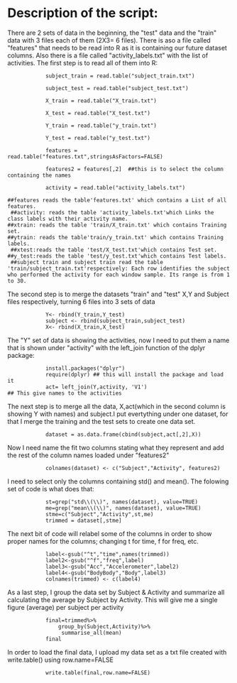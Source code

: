 Description of the script:
=========================================

There are 2 sets of data in the beginning, the "test" data and the "train" data with 3 files each of them (2X3= 6 files). There is aso a file called "features" that needs to be read into R as it is containing our future dataset columns. Also there is a file called "activity_labels.txt" with the list of activities. The first step is to read all of them into R:

				subject_train = read.table("subject_train.txt")

				subject_test = read.table("subject_test.txt")

				X_train = read.table("X_train.txt")

				X_test = read.table("X_test.txt")

				Y_train = read.table("y_train.txt")

				Y_test = read.table("y_test.txt")

				features = read.table("features.txt",stringsAsFactors=FALSE)

				features2 = features[,2]  ##this is to select the column containing the names

				activity = read.table("activity_labels.txt")

 	##features reads the table'features.txt' which contains a List of all features.
	 ##activity: reads the table 'activity_labels.txt'which Links the class labels with their activity name.
 	##xtrain: reads the table 'train/X_train.txt' which contains Training set.
 	##ytrain: reads the table'train/y_train.txt' which contains Training labels.
	 ##xtest:reads the table 'test/X_test.txt'which contains Test set.
 	##y_test:reads the table 'test/y_test.txt'which contains Test labels.
	 ##subject train and subject train read the table 'train/subject_train.txt'respectively: Each row identifies the subject who performed the activity for each window sample. Its range is from 1 to 30. 
	 
The second step is to merge the datasets "train" and "test" X,Y and Subject files respectively, turning 6 files into 3 sets of data	 

				Y<- rbind(Y_train,Y_test)
				subject <- rbind(subject_train,subject_test)
				X<- rbind(X_train,X_test)	

The "Y" set of data is showing the activities, now I need to put them a name that is shown under "activity" with the left_join function of the dplyr package:

				install.packages("dplyr")
				require(dplyr) ## this will install the package and load it
				act= left_join(Y,activity, 'V1')
	## This give names to the activities

The next step is to merge all the data, X,act(which in the second column is showing Y with names) and subject.I put evertything under one dataset, for that  I merge the training and the test sets to create one data set.

				dataset = as.data.frame(cbind(subject,act[,2],X))
		
Now I need name the fit two columns stating what they represent and add the rest of the column names loaded under "features2" 

				colnames(dataset) <- c("Subject","Activity", features2)
				
I need to select only the columns containing std() and mean(). The folowing set of code is what does that:

				st=grep("std\\(\\)", names(dataset), value=TRUE)
				me=grep("mean\\(\\)", names(dataset), value=TRUE)
				stme=c("Subject","Activity",st,me)
				trimmed = dataset[,stme]

The next bit of code will relabel some of the  columns in order to show proper names for the columns; changing t for time, f for freq, etc.	
	
				label<-gsub("^t","time",names(trimmed))
				label2<-gsub("^f","freq",label)
				label3<-gsub("Acc","Accelerometer",label2)
				label4<-gsub("BodyBody","Body",label3)
				colnames(trimmed) <- c(label4)
	
As a last step, I group the data set by Subject & Activity and summarize all calculating the average by Subject by Activity. This will give me a single figure (average) per subject per activity

				final=trimmed%>% 
        			group_by(Subject,Activity)%>%
       				 summarise_all(mean)
				final
				
In order to load the final data, I upload my data set as a txt file created with write.table() using row.name=FALSE

				write.table(final,row.name=FALSE)

	
				
	
